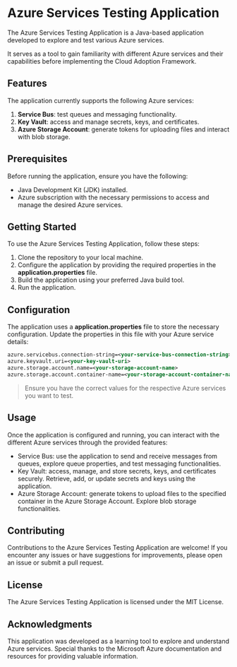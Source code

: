 # Azure Services Testing Application
The Azure Services Testing Application is a Java-based application developed to explore and test various Azure services.

It serves as a tool to gain familiarity with different Azure services and their capabilities before implementing the Cloud Adoption Framework.

## **Features**
The application currently supports the following Azure services:

1. **Service Bus**: test queues and messaging functionality.
2. **Key Vault**: access and manage secrets, keys, and certificates.
3. **Azure Storage Account**: generate tokens for uploading files and interact with blob storage.

## **Prerequisites**
Before running the application, ensure you have the following:

* Java Development Kit (JDK) installed.
* Azure subscription with the necessary permissions to access and manage the desired Azure services.

## **Getting Started**
To use the Azure Services Testing Application, follow these steps:

1. Clone the repository to your local machine.
2. Configure the application by providing the required properties in the **application.properties** file.
3. Build the application using your preferred Java build tool.
4. Run the application.

## **Configuration**
The application uses a **application.properties** file to store the necessary configuration. Update the properties in this file with your Azure service details:

```xml
azure.servicebus.connection-string=<your-service-bus-connection-string>
azure.keyvault.uri=<your-key-vault-uri>
azure.storage.account.name=<your-storage-account-name>
azure.storage.account.container-name=<your-storage-account-container-name>
```
>Ensure you have the correct values for the respective Azure services you want to test.

## **Usage**
Once the application is configured and running, you can interact with the different Azure services through the provided features:

* Service Bus: use the application to send and receive messages from queues, explore queue properties, and test messaging functionalities.
* Key Vault: access, manage, and store secrets, keys, and certificates securely. Retrieve, add, or update secrets and keys using the application.
* Azure Storage Account: generate tokens to upload files to the specified container in the Azure Storage Account. Explore blob storage functionalities.

## **Contributing**
Contributions to the Azure Services Testing Application are welcome! If you encounter any issues or have suggestions for improvements, please open an issue or submit a pull request.

## **License**
The Azure Services Testing Application is licensed under the MIT License.

## **Acknowledgments**
This application was developed as a learning tool to explore and understand Azure services.
Special thanks to the Microsoft Azure documentation and resources for providing valuable information.